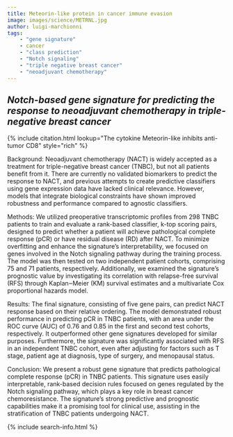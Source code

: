 ```yaml
---
title: Meteorin-like protein in cancer immune evasion
image: images/science/METRNL.jpg
author: luigi-marchionni
tags:
    - "gene signature"
    - cancer
    - "class prediction"
    - "Notch signaling"
    - "triple negative breast cancer"
    - "neoadjuvant chemotherapy"
---
```


## *Notch-based gene signature for predicting the response to neoadjuvant chemotherapy in triple-negative breast cancer*

{% include citation.html lookup="The cytokine Meteorin-like inhibits anti-tumor CD8" style="rich" %}

Background: Neoadjuvant chemotherapy (NACT) is widely accepted as a treatment for triple-negative breast cancer (TNBC), but not all patients benefit from it. There are currently no validated biomarkers to predict the response to NACT, and previous attempts to create predictive classifiers using gene expression data have lacked clinical relevance. However, models that integrate biological constraints have shown improved robustness and performance compared to agnostic classifiers.

Methods: We utilized preoperative transcriptomic profiles from 298 TNBC patients to train and evaluate a rank-based classifier, k-top scoring pairs, designed to predict whether a patient will achieve pathological complete response (pCR) or have residual disease (RD) after NACT. To minimize overfitting and enhance the signature’s interpretability, we focused on genes involved in the Notch signaling pathway during the training process. The model was then tested on two independent patient cohorts, comprising 75 and 71 patients, respectively. Additionally, we examined the signature’s prognostic value by investigating its correlation with relapse-free survival (RFS) through Kaplan‒Meier (KM) survival estimates and a multivariate Cox proportional hazards model.

Results: The final signature, consisting of five gene pairs, can predict NACT response based on their relative ordering. The model demonstrated robust performance in predicting pCR in TNBC patients, with an area under the ROC curve (AUC) of 0.76 and 0.85 in the first and second test cohorts, respectively. It outperformed other gene signatures developed for similar purposes. Furthermore, the signature was significantly associated with RFS in an independent TNBC cohort, even after adjusting for factors such as T stage, patient age at diagnosis, type of surgery, and menopausal status.

Conclusion: We present a robust gene signature that predicts pathological complete response (pCR) in TNBC patients. This signature uses easily interpretable, rank-based decision rules focused on genes regulated by the Notch signaling pathway, which plays a key role in breast cancer chemoresistance. The signature’s strong predictive and prognostic capabilities make it a promising tool for clinical use, assisting in the stratification of TNBC patients undergoing NACT.

{% include search-info.html %}
